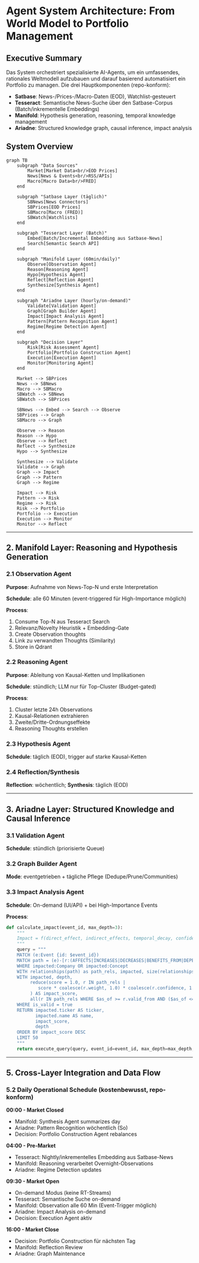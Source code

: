 # Agent System Architecture: From World Model to Portfolio Management

## Executive Summary

Das System orchestriert spezialisierte AI-Agents, um ein umfassendes, rationales Weltmodell aufzubauen und darauf basierend automatisiert ein Portfolio zu managen. Die drei Hauptkomponenten (repo-konform):

- **Satbase**: News-/Prices-/Macro-Daten (EOD), Watchlist-gesteuert
- **Tesseract**: Semantische News-Suche über den Satbase-Corpus (Batch/inkrementelle Embeddings)
- **Manifold**: Hypothesis generation, reasoning, temporal knowledge management
- **Ariadne**: Structured knowledge graph, causal inference, impact analysis

## System Overview

```mermaid
graph TB
    subgraph "Data Sources"
        Market[Market Data<br/>EOD Prices]
        News[News & Events<br/>RSS/APIs]
        Macro[Macro Data<br/>FRED]
    end

    subgraph "Satbase Layer (täglich)"
        SBNews[News Connectors]
        SBPrices[EOD Prices]
        SBMacro[Macro (FRED)]
        SBWatch[Watchlists]
    end

    subgraph "Tesseract Layer (Batch)"
        Embed[Batch/Incremental Embedding aus Satbase-News]
        Search[Semantic Search API]
    end

    subgraph "Manifold Layer (60min/daily)"
        Observe[Observation Agent]
        Reason[Reasoning Agent]
        Hypo[Hypothesis Agent]
        Reflect[Reflection Agent]
        Synthesize[Synthesis Agent]
    end

    subgraph "Ariadne Layer (hourly/on-demand)"
        Validate[Validation Agent]
        Graph[Graph Builder Agent]
        Impact[Impact Analysis Agent]
        Pattern[Pattern Recognition Agent]
        Regime[Regime Detection Agent]
    end

    subgraph "Decision Layer"
        Risk[Risk Assessment Agent]
        Portfolio[Portfolio Construction Agent]
        Execution[Execution Agent]
        Monitor[Monitoring Agent]
    end

    Market --> SBPrices
    News --> SBNews
    Macro --> SBMacro
    SBWatch --> SBNews
    SBWatch --> SBPrices

    SBNews --> Embed --> Search --> Observe
    SBPrices --> Graph
    SBMacro --> Graph

    Observe --> Reason
    Reason --> Hypo
    Observe --> Reflect
    Reflect --> Synthesize
    Hypo --> Synthesize

    Synthesize --> Validate
    Validate --> Graph
    Graph --> Impact
    Graph --> Pattern
    Graph --> Regime

    Impact --> Risk
    Pattern --> Risk
    Regime --> Risk
    Risk --> Portfolio
    Portfolio --> Execution
    Execution --> Monitor
    Monitor --> Reflect
```

---

## 2. Manifold Layer: Reasoning and Hypothesis Generation

### 2.1 Observation Agent

**Purpose**: Aufnahme von News-Top-N und erste Interpretation

**Schedule**: alle 60 Minuten (event-triggered für High-Importance möglich)

**Process**:
1. Consume Top-N aus Tesseract Search
2. Relevanz/Novelty Heuristik + Embedding-Gate
3. Create Observation thoughts
4. Link zu verwandten Thoughts (Similarity)
5. Store in Qdrant

### 2.2 Reasoning Agent

**Purpose**: Ableitung von Kausal-Ketten und Implikationen

**Schedule**: stündlich; LLM nur für Top-Cluster (Budget-gated)

**Process**:
1. Cluster letzte 24h Observations
2. Kausal-Relationen extrahieren
3. Zweite/Dritte-Ordnungseffekte
4. Reasoning Thoughts erstellen

### 2.3 Hypothesis Agent

**Schedule**: täglich (EOD), trigger auf starke Kausal-Ketten

### 2.4 Reflection/Synthesis

**Reflection**: wöchentlich; **Synthesis**: täglich (EOD)

---

## 3. Ariadne Layer: Structured Knowledge and Causal Inference

### 3.1 Validation Agent

**Schedule**: stündlich (priorisierte Queue)

### 3.2 Graph Builder Agent

**Mode**: eventgetrieben + tägliche Pflege (Dedupe/Prune/Communities)

### 3.3 Impact Analysis Agent

**Schedule**: On-demand (UI/API) + bei High-Importance Events

**Process**:

```python
def calculate_impact(event_id, max_depth=3):
    """
    Impact = f(direct_effect, indirect_effects, temporal_decay, confidence)
    """
    query = """
    MATCH (e:Event {id: $event_id})
    MATCH path = (e)-[r:(AFFECTS|INCREASES|DECREASES|BENEFITS_FROM|DEPENDS_ON|COMPETES_WITH)*1..3]->(impacted)
    WHERE impacted:Company OR impacted:Concept
    WITH relationships(path) as path_rels, impacted, size(relationships(path)) as depth
    WITH impacted, depth,
         reduce(score = 1.0, r IN path_rels |
            score * coalesce(r.weight, 1.0) * coalesce(r.confidence, 1.0) * 0.8
         ) AS impact_score,
         all(r IN path_rels WHERE $as_of >= r.valid_from AND ($as_of <= r.valid_to OR r.valid_to IS NULL)) AS is_valid
    WHERE is_valid = true
    RETURN impacted.ticker AS ticker,
           impacted.name AS name,
           impact_score,
           depth
    ORDER BY impact_score DESC
    LIMIT 50
    """
    return execute_query(query, event_id=event_id, max_depth=max_depth, as_of=now())
```

---

## 5. Cross-Layer Integration and Data Flow

### 5.2 Daily Operational Schedule (kostenbewusst, repo-konform)

**00:00 - Market Closed**
- Manifold: Synthesis Agent summarizes day
- Ariadne: Pattern Recognition wöchentlich (So)
- Decision: Portfolio Construction Agent rebalances

**04:00 - Pre-Market**
- Tesseract: Nightly/inkrementelles Embedding aus Satbase-News
- Manifold: Reasoning verarbeitet Overnight-Observations
- Ariadne: Regime Detection updates

**09:30 - Market Open**
- On-demand Modus (keine RT-Streams)
- Tesseract: Semantische Suche on-demand
- Manifold: Observation alle 60 Min (Event-Trigger möglich)
- Ariadne: Impact Analysis on-demand
- Decision: Execution Agent aktiv

**16:00 - Market Close**
- Decision: Portfolio Construction für nächsten Tag
- Manifold: Reflection Review
- Ariadne: Graph Maintenance

